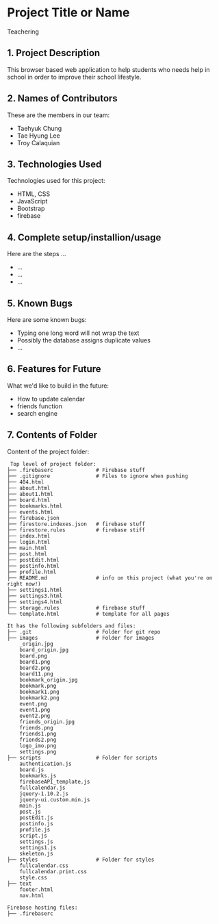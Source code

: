 # Project Title or Name
Teachering

## 1. Project Description
This browser based web application to help students who needs help in school in order to improve their school lifestyle.


## 2. Names of Contributors
These are the members in our team: 
* Taehyuk Chung
* Tae Hyung Lee
* Troy Calaquian
	
## 3. Technologies Used
Technologies used for this project:
* HTML, CSS
* JavaScript
* Bootstrap 
* firebase

## 4. Complete setup/installion/usage
Here are the steps ...
* ...
* ...
* ...

## 5. Known Bugs
Here are some known bugs:
* Typing one long word will not wrap the text
* Possibly the database assigns duplicate values
* ...

## 6. Features for Future
What we'd like to build in the future:
* How to update calendar
* friends function
* search engine
	
## 7. Contents of Folder
Content of the project folder:

```
 Top level of project folder: 
├── .firebaserc              # Firebase stuff
├── .gitignore               # Files to ignore when pushing
├── 404.html
├── about.html
├── about1.html
├── board.html
├── bookmarks.html
├── events.html
├── firebase.json
├── firestore.indexes.json   # firebase stuff
├── firestore.rules          # firebase stiff
├── index.html
├── login.html
├── main.html
├── post.html
├── postEdit.html
├── postinfo.html
├── profile.html
├── README.md                # info on this project (what you're on right now!)
├── settings1.html
├── settings3.html
├── settings4.html
├── storage.rules            # firebase stuff
└── template.html            # template for all pages

It has the following subfolders and files:
├── .git                     # Folder for git repo
├── images                   # Folder for images
    _origin.jpg
    board_origin.jpg
    board.png
    board1.png
    board2.png
    board11.png
    bookmark_origin.jpg
    bookmark.png
    bookmark1.png
    bookmark2.png
    event.png
    event1.png
    event2.png
    friends_origin.jpg
    friends.png
    friends1.png
    friends2.png
    logo_imo.png
    settings.png            
├── scripts                  # Folder for scripts
    authentication.js
    board.js
    bookmarks.js
    firebaseAPI_template.js
    fullcalendar.js
    jquery-1.10.2.js
    jquery-ui.custom.min.js
    main.js
    post.js
    postEdit.js
    postinfo.js
    profile.js
    script.js
    settings.js
    settings1.js
    skeleton.js
├── styles                   # Folder for styles
    fullcalendar.css
    fullcalendar.print.css
    style.css
├── text
    footer.html
    nav.html

Firebase hosting files: 
├── .firebaserc


```


